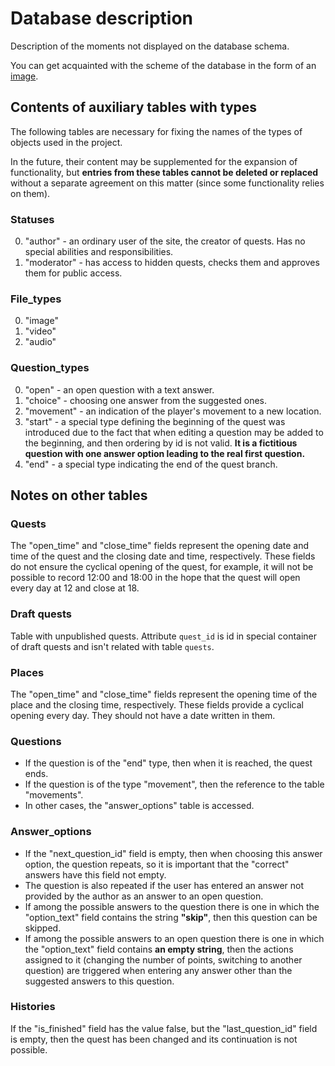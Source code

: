 # Database description
Description of the moments not displayed on the database schema.

You can get acquainted with the scheme of the database in the form of an [image](https://github.com/Quest-maker-team/quest-maker/blob/main/docs/image/db.png).

## Contents of auxiliary tables with types
The following tables are necessary for fixing the names of the types of objects used in the project.

In the future, their content may be supplemented for the expansion of functionality, but <b>entries from these tables cannot be deleted or replaced</b> without a separate agreement on this matter (since some functionality relies on them).

### Statuses
0. "author" - an ordinary user of the site, the creator of quests. Has no special abilities and responsibilities.
1. "moderator" - has access to hidden quests, checks them and approves them for public access.

### File_types
0. "image"
1. "video"
2. "audio"

### Question_types
0. "open" - an open question with a text answer.
1. "choice" - choosing one answer from the suggested ones.
2. "movement" - an indication of the player's movement to a new location.
3. "start" - a special type defining the beginning of the quest was introduced due to the fact that when editing a question may be added to the beginning, and then ordering by id is not valid. <b>It is a fictitious question with one answer option leading to the real first question.</b>
4. "end" - a special type indicating the end of the quest branch.

## Notes on other tables

### Quests
The "open_time" and "close_time" fields represent the opening date and time of the quest and the closing date and time, respectively. These fields do not ensure the cyclical opening of the quest, for example, it will not be possible to record 12:00 and 18:00 in the hope that the quest will open every day at 12 and close at 18.

### Draft quests
Table with unpublished quests. Attribute `quest_id` is id
in special container of draft quests and isn't related with
table `quests`.

### Places
The "open_time" and "close_time" fields represent the opening time of the place and the closing time, respectively. These fields provide a cyclical opening every day. They should not have a date written in them.

### Questions
+ If the question is of the "end" type, then when it is reached, the quest ends.
+ If the question is of the type "movement", then the reference to the table "movements".
+ In other cases, the "answer_options" table is accessed.

### Answer_options
+ If the "next_question_id" field is empty, then when choosing this answer option, the question repeats, so it is important that the "correct" answers have this field not empty.
+ The question is also repeated if the user has entered an answer not provided by the author as an answer to an open question.
+ If among the possible answers to the question there is one in which the "option_text" field contains the string <b>"skip"</b>, then this question can be skipped.
+ If among the possible answers to an open question there is one in which the "option_text" field contains <b>an empty string</b>, then the actions assigned to it (changing the number of points, switching to another question) are triggered when entering any answer other than the suggested answers to this question.

### Histories
If the "is_finished" field has the value false, but the "last_question_id" field is empty, then the quest has been changed and its continuation is not possible.
